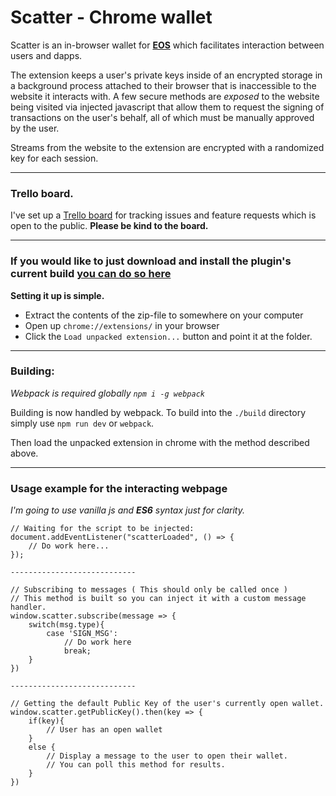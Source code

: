 # Scatter - Chrome wallet


Scatter is an in-browser wallet for **[EOS](https://eos.io/)** which facilitates interaction between users and dapps.

The extension keeps a user's private keys inside of an encrypted storage in a background process attached to their browser that is inaccessible to the website it interacts with. A few secure methods are *exposed* to the website being visited via injected javascript that allow them to request the signing of transactions on the user's behalf, all of which must be manually approved by the user.

Streams from the website to the extension are encrypted with a randomized key for each session.



---


### Trello board.

I've set up a [Trello board](https://trello.com/b/lP7Sj6eA) for tracking issues and feature requests which is open to the public.
**Please be kind to the board.**

--------------

### If you would like to just download and install the plugin's current build [you can do so here](https://github.com/nsjames/Scatter/raw/master/scatter.zip)

**Setting it up is simple.**
* Extract the contents of the zip-file to somewhere on your computer
* Open up `chrome://extensions/` in your browser
* Click the `Load unpacked extension...` button and point it at the folder.

-------



### Building:

_Webpack is required globally `npm i -g webpack`_

Building is now handled by webpack. To build into the `./build` directory simply use `npm run dev` or `webpack`.

Then load the unpacked extension in chrome with the method described above.

------

### Usage example for the interacting webpage

_I'm going to use vanilla js and **ES6** syntax just for clarity._


```
// Waiting for the script to be injected:
document.addEventListener("scatterLoaded", () => {
	// Do work here...
});

----------------------------

// Subscribing to messages ( This should only be called once )
// This method is built so you can inject it with a custom message handler.
window.scatter.subscribe(message => {
	switch(msg.type){
    	case 'SIGN_MSG':
        	// Do work here
        	break;
    }
})

----------------------------

// Getting the default Public Key of the user's currently open wallet.
window.scatter.getPublicKey().then(key => {
	if(key){
    	// User has an open wallet
    }
    else {
    	// Display a message to the user to open their wallet.
        // You can poll this method for results.
    }
})
```




